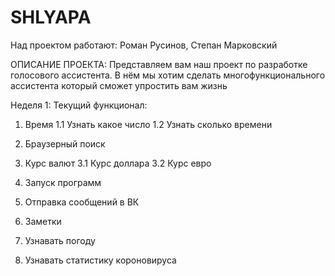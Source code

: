 # SHLYAPA
Над проектом работают: Роман Русинов, Степан Марковский

ОПИСАНИЕ ПРОЕКТА:
Представляем вам наш проект по разработке голосового ассистента. В нём мы хотим сделать многофункционального ассистента который сможет упростить вам жизнь

Неделя 1:
 Текущий функционал:
  1. Время
    1.1 Узнать какое число
    1.2 Узнать сколько времени

  2. Браузерный поиск

  3. Курс валют
    3.1 Курс доллара
    3.2 Курс евро

  4. Запуск программ
  5. Отправка сообщений в ВК
  6. Заметки
  7. Узнавать погоду
  8. Узнавать статистику короновируса
